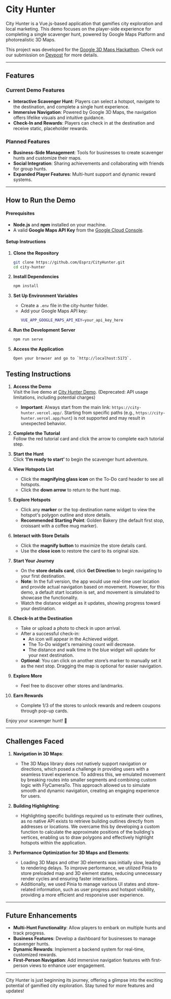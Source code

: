 # City Hunter

City Hunter is a Vue.js-based application that gamifies city exploration and local marketing. This demo focuses on the player-side experience for completing a single scavenger hunt, powered by Google Maps Platform and photorealistic 3D Maps.  

This project was developed for the [Google 3D Maps Hackathon](https://google3dmaps.devpost.com/). 
Check out our submission on [Devpost](https://devpost.com/software/city-hunter-i25zc3/) for more details.

---

## Features

### Current Demo Features
- **Interactive Scavenger Hunt**: Players can select a hotspot, navigate to the destination, and complete a single hunt experience.
- **Immersive Navigation**: Powered by Google 3D Maps, the navigation offers lifelike visuals and intuitive guidance.
- **Check-In and Rewards**: Players can check in at the destination and receive static, placeholder rewards.

### Planned Features
- **Business-Side Management**: Tools for businesses to create scavenger hunts and customize their maps.
- **Social Integration**: Sharing achievements and collaborating with friends for group hunts.
- **Expanded Player Features**: Multi-hunt support and dynamic reward systems.

---

## How to Run the Demo

#### Prerequisites
- **Node.js** and **npm** installed on your machine.
- A valid **Google Maps API Key** from the [Google Cloud Console](https://console.cloud.google.com/).

#### Setup Instructions
1. **Clone the Repository**
   ```bash
   git clone https://github.com/Esprz/CityHunter.git
   cd city-hunter
    ```
2. **Install Dependencies**
   ```bash
   npm install
    ```

3. **Set Up Environment Variables**
   - Create a `.env` file in the city-hunter folder.
   - Add your Google Maps API key:
     ```bash
     VUE_APP_GOOGLE_MAPS_API_KEY=your_api_key_here
     ```

4. **Run the Development Server**
   ```bash
   npm run serve
    ```
5. **Access the Application**
   ```bash
   Open your browser and go to `http://localhost:5173`.
    ```

## Testing Instructions

1. **Access the Demo**  
   Visit the live demo at [City Hunter Demo](https://city-hunter.vercel.app/). (Deprecated: API usage limitations, including potential charges)
   - **Important**: Always start from the main link: `https://city-hunter.vercel.app/`. Starting from specific paths (e.g., `https://city-hunter.vercel.app/hunt`) is not supported and may result in unexpected behavior.  

2. **Complete the Tutorial**  
   Follow the red tutorial card and click the arrow to complete each tutorial step.

3. **Start the Hunt**  
   Click **‘I’m ready to start’** to begin the scavenger hunt adventure.

4. **View Hotspots List**  
   - Click the **magnifying glass icon** on the To-Do card header to see all hotspots.  
   - Click the **down arrow** to return to the hunt map.

5. **Explore Hotspots**  
   - Click any **marker** or the top destination name widget to view the hotspot's polygon outline and store details.  
   - **Recommended Starting Point**: Golden Bakery (the default first stop, croissant with a coffee mug marker).  

6. **Interact with Store Details**  
   - Click the **magnify button** to maximize the store details card.  
   - Use the **close icon** to restore the card to its original size.

7. **Start Your Journey**  
   - On the **store details card**, click **Get Direction** to begin navigating to your first destination.  
   - **Note**: In the full version, the app would use real-time user location and provide actual navigation based on movement. However, for this demo, a default start location is set, and movement is simulated to showcase the functionality.  
   - Watch the distance widget as it updates, showing progress toward your destination.

8. **Check-In at the Destination**  
   - Take or upload a photo to check in upon arrival.  
   - After a successful check-in:
     - An icon will appear in the Achieved widget.
     - The To-Do widget's remaining count will decrease.
     - The distance and walk time in the blue widget will update for your next destination.  
   - **Optional**: You can click on another store’s marker to manually set it as the next stop. Dragging the map is optional for easier navigation.

9. **Explore More**  
   - Feel free to discover other stores and landmarks.

10. **Earn Rewards**  
    - Complete 1/3 of the stores to unlock rewards and redeem coupons through pop-up cards.

Enjoy your scavenger hunt! 🎉

---  

## Challenges Faced

1. **Navigation in 3D Maps**:  
   - The 3D Maps library does not natively support navigation or directions, which posed a challenge in providing users with a seamless travel experience. To address this, we emulated movement by breaking routes into smaller segments and combining custom logic with FlyCameraTo. This approach allowed us to simulate smooth and dynamic navigation, creating an engaging experience for users.

2. **Building Highlighting**:  
   - Highlighting specific buildings required us to estimate their outlines, as no native API exists to retrieve building outlines directly from addresses or locations. We overcame this by developing a custom function to calculate the approximate positions of the building's vertices, enabling us to draw polygons and effectively highlight hotspots within the application.

3. **Performance Optimization for 3D Maps and Elements**:  
   - Loading 3D Maps and other 3D elements was initially slow, leading to rendering delays. To improve performance, we utilized Pinia to store preloaded map and 3D element states, reducing unnecessary render cycles and ensuring faster interactions.  
   - Additionally, we used Pinia to manage various UI states and store-related information, such as user progress and hotspot visibility, providing a more efficient and responsive user experience.


---  

## Future Enhancements  

- **Multi-Hunt Functionality**: Allow players to embark on multiple hunts and track progress.  
- **Business Features**: Develop a dashboard for businesses to manage scavenger hunts.  
- **Dynamic Rewards**: Implement a backend system for real-time, customized rewards.  
- **First-Person Navigation**: Add immersive navigation features with first-person views to enhance user engagement.  

---  

City Hunter is just beginning its journey, offering a glimpse into the exciting potential of gamified city exploration. Stay tuned for more features and updates!  
